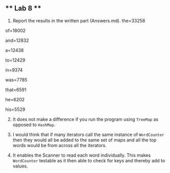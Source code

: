 ** Lab 8  **
---------

1. Report the results in the written part (Answers.md).
the=33258

of=18002

and=12832

a=12438

to=12429

in=9374

was=7785

that=6591

he=6202

his=5529

2. It does not make a difference if you run the program using `TreeMap` as opposed to `HashMap`.

3. I would think that if many iterators call the same instance of `WordCounter` then they would all be added to the same
set of maps and all the top words would be from across all the iterators.

4. It enables the Scanner to read each word individually. This makes `WordCounter` testable as it then able to check for
keys and thereby add to values.